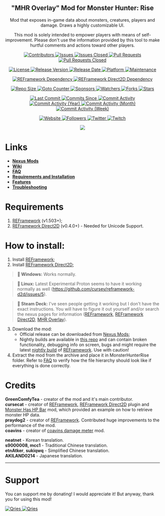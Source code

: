 <p align="center">
	<h2 align="center"><b>"MHR Overlay" Mod for Monster Hunter: Rise</b></h2>
	<p align="center">Mod that exposes in-game data about monsters, creatures, players and damage. Draws a highly customizable UI.</p>
	<p align="center">This mod is solely intended to empower players with means of self-improvement. Please don't use the information provided by this tool to make hurtful comments and actions toward other players.</p>
</p>

<p align="center">
	<a href="https://github.com/greencomfytea/mhr-overlay/graphs/contributors">
		<img alt="Contributors" src="https://img.shields.io/github/contributors/greencomfytea/mhr-overlay" />
	</a>
	<a href="https://github.com/greencomfytea/mhr-overlay/issues">
		<img alt="Issues" src="https://img.shields.io/github/issues/greencomfytea/mhr-overlay" />
	</a>
	<a href="https://github.com/greencomfytea/mhr-overlay/issues">
		<img alt="Issues Closed" src="https://img.shields.io/github/issues-closed/greencomfytea/mhr-overlay" />
	</a>
	<a href="https://github.com/greencomfytea/mhr-overlay/pulls">
		<img alt="Pull Requests" src="https://img.shields.io/github/issues-pr/greencomfytea/mhr-overlay" />
	</a>
	<a href="https://github.com/greencomfytea/mhr-overlay/pulls">
		<img alt="Pull Requests Closed" src="https://img.shields.io/github/issues-pr-closed/greencomfytea/mhr-overlay" />
	</a>
</p>
<p align="center">
	<a href="https://github.com/GreenComfyTea/MHR-Overlay/blob/main/LICENSE">
		<img alt="License" src="https://img.shields.io/github/license/greencomfytea/mhr-overlay" />
	</a>
	<a href="https://github.com/GreenComfyTea/MHR-Overlay/releases">
		<img alt="Release Version" src="https://img.shields.io/github/v/release/greencomfytea/mhr-overlay" />
	</a>
	<a href="https://github.com/GreenComfyTea/MHR-Overlay/releases">
		<img alt="Release Date" src="https://img.shields.io/github/release-date/greencomfytea/mhr-overlay" />
	</a>
	<a href="">
		<img alt="Platform" src="https://img.shields.io/badge/platform-win%20%7C%20linux%20%7C%20steam%20deck-lightgrey" />
	</a>
	<a href="">
		<img alt="Maintenance" src="https://img.shields.io/maintenance/yes/2023" />
	</a>
</p>
<p align="center">
	<a href="https://www.nexusmods.com/monsterhunterrise/mods/26">
		<img alt="REFramework Dependency" src="https://img.shields.io/badge/dependency-REFramework%20v1.503%2B-green" />
	</a>
	<a href="https://www.nexusmods.com/monsterhunterrise/mods/134">
		<img alt="REFramework Direct2D Dependency" src="https://img.shields.io/badge/dependency-REFramework%20Direct2D%20v0.4.0%2B-yellow" />
	</a>
</p>
<p align="center">
	<a href="">
		<img alt="Repo Size" src="https://img.shields.io/github/repo-size/greencomfytea/MHR-Overlay" />
	</a>
	<a href="">
		<img alt="Goto Counter" src="https://img.shields.io/github/search/greencomfytea/MHR-Overlay/goto" />
	</a>
	<a href="https://github.com/sponsors/GreenComfyTea">
		<img alt="Sponsors" src="https://img.shields.io/github/sponsors/greencomfytea" />
	</a>
	<a href="">
		<img alt="Watchers" src="https://img.shields.io/github/watchers/greencomfytea/mhr-overlay" />
	</a>
	<a href="https://github.com/GreenComfyTea/MHR-Overlay/forks">
		<img alt="Forks" src="https://img.shields.io/github/forks/greencomfytea/mhr-overlay" />
	</a>
	<a href="">
		<img alt="Stars" src="https://img.shields.io/github/stars/greencomfytea/mhr-overlay" />
	</a>
</p>
<p align="center">
	<a href="https://github.com/GreenComfyTea/MHR-Overlay/commits/main">
		<img alt="Last Commit" src="https://img.shields.io/github/last-commit/greencomfytea/mhr-overlay" />
	</a>
	<a href="https://github.com/GreenComfyTea/MHR-Overlay/commits/main">
		<img alt="Commits Since" src="https://img.shields.io/github/commits-since/greencomfytea/mhr-overlay/latest" />
	</a>
	<a href="https://github.com/GreenComfyTea/MHR-Overlay/graphs/commit-activity">
		<img alt="Commit Activity" src="https://img.shields.io/github/commit-activity/t/greencomfytea/mhr-overlay" />
	</a>
	<a href="https://github.com/GreenComfyTea/MHR-Overlay/graphs/commit-activity">
		<img alt="Commit Activity (Year)" src="https://img.shields.io/github/commit-activity/y/greencomfytea/mhr-overlay" />
	</a>
	<a href="https://github.com/GreenComfyTea/MHR-Overlay/graphs/commit-activity">
		<img alt="Commit Activity (Month)" src="https://img.shields.io/github/commit-activity/m/greencomfytea/mhr-overlay" />
	</a>
	<a href="https://github.com/GreenComfyTea/MHR-Overlay/graphs/commit-activity">
		<img alt="Commit Activity (Week)" src="https://img.shields.io/github/commit-activity/w/greencomfytea/mhr-overlay" />
	</a>
</p>
<p align="center">
	<a href="https://www.nexusmods.com/monsterhunterrise/mods/50">
		<img alt="Website" src="https://img.shields.io/website?down_color=red&down_message=down&up_color=green&up_message=up&url=https://www.nexusmods.com/monsterhunterrise/mods/50" />
	</a>
	<a href="https://github.com/GreenComfyTea?tab=followers">
		<img alt="Followers" src="https://img.shields.io/github/followers/greencomfytea" />
	</a>
	<a href="https://twitter.com/GreenComfyTea">
		<img alt="Twitter" src="https://img.shields.io/twitter/follow/GreenComfyTea" />
	</a>
	<a href="https://www.twitch.tv/GreenComfyTea">
		<img alt="Twitch" src="https://img.shields.io/twitch/status/greencomfytea" />
	</a>
</p>

<p align="center">
	<a>
		<img align="center" src="https://user-images.githubusercontent.com/30152047/183250401-9f2898dd-feb4-4903-802c-c9d398261f11.png" />
	</a>
</p>

# Links
* **[Nexus Mods](https://www.nexusmods.com/monsterhunterrise/mods/50)**  
* **[Wiki](https://github.com/GreenComfyTea/MHR-Overlay/wiki)**  
* **[FAQ](https://github.com/GreenComfyTea/MHR-Overlay/wiki/FAQ)**  
* **[Requirements and Installation](https://github.com/GreenComfyTea/MHR-Overlay/wiki/Requirements-and-Installation)**  
* **[Features](https://github.com/GreenComfyTea/MHR-Overlay/wiki/Features)**  
* **[Troubleshooting](https://github.com/GreenComfyTea/MHR-Overlay/wiki/Troubleshooting)**  

# Requirements
1. [REFramework](https://www.nexusmods.com/monsterhunterrise/mods/26) (v1.503+);
2. [REFramework Direct2D](https://www.nexusmods.com/monsterhunterrise/mods/134) (v0.4.0+) - Needed for Unicode Support.

# How to install:
1. Install [REFramework](https://www.nexusmods.com/monsterhunterrise/mods/26);
2. Install [REFramework Direct2D](https://www.nexusmods.com/monsterhunterrise/mods/134);
>**:pushpin: Windows:** Works normally.

>**:pushpin: Linux:** Latest Experimental Proton seems to have it working normally as well (https://github.com/cursey/reframework-d2d/issues/5).

>**:pushpin: Steam Deck:** I've seen people getting it working but I don't have the exact instructions. You will have to figure it out yourself and/or search the nexus pages for information ([REFramework](https://www.nexusmods.com/monsterhunterrise/mods/26?tab=description), [REFramework Direct2D](https://www.nexusmods.com/monsterhunterrise/mods/134), [MHR Overlay](https://www.nexusmods.com/monsterhunterrise/mods/50)).

3. Download the mod:
    * Official release can be downloaded from [Nexus Mods](https://www.nexusmods.com/monsterhunterrise/mods/50);
    * Nightly builds are available in [this repo](https://github.com/GreenComfyTea/MHR-Overlay) and can contain broken functionality, debugging info on screen, bugs and might require the latest [nightly build](https://github.com/praydog/REFramework-nightly/releases) of [REFramework](https://www.nexusmods.com/monsterhunterrise/mods/26). Use with caution!
4. Extract the mod from the archive and place it in MonsterHunterRise folder. Refer to [FAQ](https://github.com/GreenComfyTea/MHR-Overlay/wiki/FAQ) to verify how the file hierarchy should look like if everything is done correctly.

# Credits
**GreenComfyTea** - creator of the mod and it's main contributor.  
**cursecat** - creator of [REFramework](https://www.nexusmods.com/monsterhunterrise/mods/26), [REFramework Direct2D](https://www.nexusmods.com/monsterhunterrise/mods/134) plugin and [Monster Has HP Bar](https://www.nexusmods.com/monsterhunterrise/mods/43) mod, which provided an example on how to retrieve monster HP data.  
**praydog2** - creator of [REFramework](https://www.nexusmods.com/monsterhunterrise/mods/26). Contributed huge improvements to the performance of the mod.  
**coavins** - creator of [coavins damage meter](https://www.nexusmods.com/monsterhunterrise/mods/68) mod.  
  
**neatnet** - Korean translation.  
**s9000008, mcc1** - Traditional Chinese translation.  
**etnAtker**, **sukiqwq** - Simplified Chinese translation.  
**AKILAND0214** - Japanese translation.
***
# Support

You can support me by donating! I would appreciate it! But anyway, thank you for using this mod!

 <a href="https://streamelements.com/greencomfytea/tip">
  <img alt="Qries" src="https://panels.twitch.tv/panel-48897356-image-c6155d48-b689-4240-875c-f3141355cb56">
</a>
<a href="https://ko-fi.com/greencomfytea">
  <img alt="Qries" src="https://panels.twitch.tv/panel-48897356-image-c2fcf835-87e4-408e-81e8-790789c7acbc">
</a>
